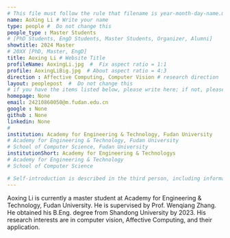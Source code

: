 ```yaml
---
# This file must follow the rule that filename is year-month-day-name.md .
name: AoXing Li # Write your name
type: people #  Do not change this
people_type : Master Students
# [PhD Students, EngD Students, Master Students, Organizer, Alumni]
showtitle: 2024 Master
# 20XX [PhD, Master, EngD]
title: Aoxing Li # Website Title
profileName: AoxingLi.jpg  #  Fix aspect ratio = 1:1
profile: AoxingLiBig.jpg  # About aspect ratio = 4:3
direction : Affective Computing, Computer Vision # research direction
layout: peoplepost  #  Do not change this
# if you have the items listed below, please write here; if not, please write None.
homepage: None
email: 24210860050@m.fudan.edu.cn
google : None
github : None
linkedin: None
# 
institution: Academy for Engineering & Technology, Fudan University
# Academy for Engineering & Technology, Fudan University
# School of Computer Science, Fudan University
institutionShort: Academy for Engineering & Technologys
# Academy for Engineering & Technology
# School of Computer Science

# Self-introduction is described in the third person, including information such as educational experience(B/M/P), graduation career development 
---
```


Aoxing Li is currently a master student at Academy for Engineering & Technology, Fudan University. He is supervised by Prof. Wenqiang Zhang. He obtained his B.Eng. degree from Shandong University by 2023. His research interests are in computer vision, Affective Computing, and their application.


 

